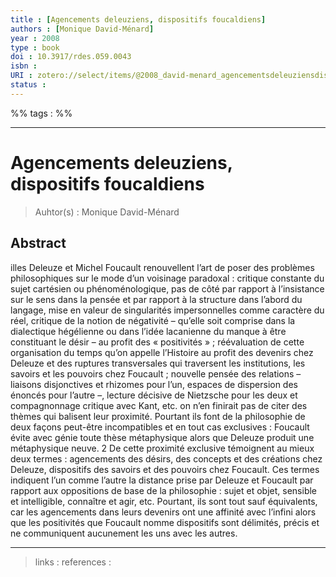```yaml
---
title : [Agencements deleuziens, dispositifs foucaldiens]
authors : [Monique David-Ménard]
year : 2008
type : book
doi : 10.3917/rdes.059.0043
isbn : 
URI : zotero://select/items/@2008_david-menard_agencementsdeleuziensdispositifsfoucaldiens
status : 
---
```


%% tags :  %% 

---

Agencements deleuziens, dispositifs foucaldiens
===
> Auhtor(s) : Monique David-Ménard

## Abstract
illes Deleuze et Michel Foucault renouvellent l’art de poser des problèmes philosophiques sur le mode d’un voisinage paradoxal : critique constante du sujet cartésien ou phénoménologique, pas de côté par rapport à l’insistance sur le sens dans la pensée et par rapport à la structure dans l’abord du langage, mise en valeur de singularités impersonnelles comme caractère du réel, critique de la notion de négativité – qu’elle soit comprise dans la dialectique hégélienne ou dans l’idée lacanienne du manque à être constituant le désir – au profit des « positivités » ; réévaluation de cette organisation du temps qu’on appelle l’Histoire au profit des devenirs chez Deleuze et des ruptures transversales qui traversent les institutions, les savoirs et les pouvoirs chez Foucault ; nouvelle pensée des relations – liaisons disjonctives et rhizomes pour l’un, espaces de dispersion des énoncés pour l’autre –, lecture décisive de Nietzsche pour les deux et compagnonnage critique avec Kant, etc. on n’en finirait pas de citer des thèmes qui balisent leur proximité. Pourtant ils font de la philosophie de deux façons peut-être incompatibles et en tout cas exclusives : Foucault évite avec génie toute thèse métaphysique alors que Deleuze produit une métaphysique neuve. 2 De cette proximité exclusive témoignent au mieux deux termes : agencements des désirs, des concepts et des créations chez Deleuze, dispositifs des savoirs et des pouvoirs chez Foucault. Ces termes indiquent l’un comme l’autre la distance prise par Deleuze et Foucault par rapport aux oppositions de base de la philosophie : sujet et objet, sensible et intelligible, connaître et agir, etc. Pourtant, ils sont tout sauf équivalents, car les agencements dans leurs devenirs ont une affinité avec l’infini alors que les positivités que Foucault nomme dispositifs sont délimités, précis et ne communiquent aucunement les uns avec les autres.



---
> links : 
> references : 

